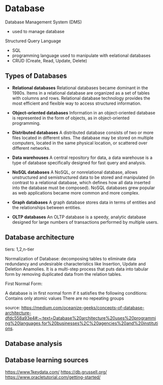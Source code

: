# Database

Database Management System (DMS)
  - used to manage database 

Structured Query Language 
  - SQL
  - programming language used to manipulate with eelational databases
  - CRUD (Create, Read, Update, Delete)

## Types of Databases 

- <b>Relational databases</b> Relational databases became dominant in the 1980s. Items in a relational database are organized as a set of tables with columns and rows. Relational database technology provides the most efficient and flexible way to access structured information.

- <b>Object-oriented databases</b> Information in an object-oriented database is represented in the form of objects, as in object-oriented programming.

- <b>Distributed databases</b> A distributed database consists of two or more files located in different sites. The database may be stored on multiple computers, located in the same physical location, or scattered over different networks.

- <b>Data warehouses</b> A central repository for data, a data warehouse is a type of database specifically designed for fast query and analysis.

- <b>NoSQL databases</b> A NoSQL, or nonrelational database, allows unstructured and semistructured data to be stored and manipulated (in contrast to a relational database, which defines how all data inserted into the database must be composed). NoSQL databases grew popular as web applications became more common and more complex.

- <b>Graph databases</b> A graph database stores data in terms of entities and the relationships between entities.

- <b>OLTP databases</b> An OLTP database is a speedy, analytic database designed for large numbers of transactions performed by multiple users.



## Database architecture 

tiers: 1,2,n-tier 

Normalization of Database:
decomposing tables to eliminate data redundancy and undesirable characteristics like Insertion, Update and Deletion Anamolies. It is a multi-step process that puts data into tabular form by removing duplicated data from the relation tables.

First Normal Form:

A database is in first normal form if it satisfies the following conditions:
Contains only atomic values
There are no repeating groups

source: https://medium.com/oceanize-geeks/concepts-of-database-architecture-dfdc558a93e4#:~:text=Database%20architecture%20uses%20programming%20languages,for%20businesses%2C%20agencies%20and%20institutions.

## Database analysis



## Database learning sources
https://www.1keydata.com/
https://db.grussell.org/
https://www.oracletutorial.com/getting-started/


